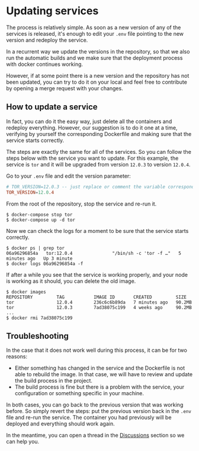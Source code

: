 # Updating services

The process is relatively simple. As soon as a new version of any of the services is released, it's enough to edit your `.env` file pointing to the new version and redeploy the service.

In a recurrent way we update the versions in the repository, so that we also run the automatic builds and we make sure that the deployment process with docker continues working.

However, if at some point there is a new version and the repository has not been updated, you can try to do it on your local and feel free to contribute by opening a merge request with your changes.

## How to update a service

In fact, you can do it the easy way, just delete all the containers and redeploy everything. However, our suggestion is to do it one at a time, verifying by yourself the corresponding Dockerfile and making sure that the service starts correctly. 

The steps are exactly the same for all of the services. So you can follow the steps below with the service you want to update. For this example, the service is `tor` and it will be upgraded from version `12.0.3` to version `12.0.4`.

Go to your `.env` file and edit the version parameter:

```conf
# TOR_VERSION=12.0.3 -- just replace or comment the variable corresponding to the version 
TOR_VERSION=12.0.4
```

From the root of the repository, stop the service and re-run it.

```shell
$ docker-compose stop tor
$ docker-compose up -d tor
```

Now we can check the logs for a moment to be sure that the service starts correctly.

```shell
$ docker ps | grep tor
06a96296854a   tor:12.0.4               "/bin/sh -c 'tor -f …"   5 minutes ago   Up 3 minute
$ docker logs 06a96296854a -f
```

If after a while you see that the service is working properly, and your node is working as it should, you can delete the old image.

```shell
$ docker images
REPOSITORY         TAG           IMAGE ID       CREATED         SIZE
tor                12.0.4        236c6c6b89da   7 minutes ago   90.2MB
tor                12.0.3        7ad38075c199   4 weeks ago     90.2MB
...
$ docker rmi 7ad38075c199
```

## Troubleshooting

In the case that it does not work well during this process, it can be for two reasons:

- Either something has changed in the service and the Dockerfile is not able to rebuild the image. In that case, we will have to review and update the build process in the project.
- The build process is fine but there is a problem with the service, your configuration or something specific in your machine.

In both cases, you can go back to the previous version that was working before. So simply revert the steps: put the previous version back in the `.env` file and re-run the service. The container you had previously will be deployed and everything should work again.

In the meantime, you can open a thread in the [Discussions](https://github.com/reverse-hash/bitcoin-full-node-with-docker/discussions) section so we can help you.
